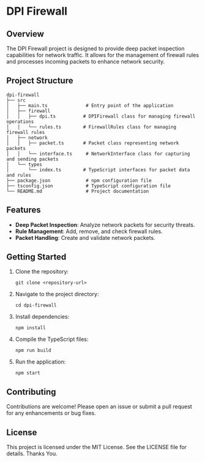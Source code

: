 # DPI Firewall

## Overview
The DPI Firewall project is designed to provide deep packet inspection capabilities for network traffic. It allows for the management of firewall rules and processes incoming packets to enhance network security.

## Project Structure
```
dpi-firewall
├── src
│   ├── main.ts              # Entry point of the application
│   ├── firewall
│   │   ├── dpi.ts          # DPIFirewall class for managing firewall operations
│   │   └── rules.ts        # FirewallRules class for managing firewall rules
│   ├── network
│   │   ├── packet.ts       # Packet class representing network packets
│   │   └── interface.ts     # NetworkInterface class for capturing and sending packets
│   └── types
│       └── index.ts        # TypeScript interfaces for packet data and rules
├── package.json             # npm configuration file
├── tsconfig.json            # TypeScript configuration file
└── README.md                # Project documentation
```

## Features
- **Deep Packet Inspection**: Analyze network packets for security threats.
- **Rule Management**: Add, remove, and check firewall rules.
- **Packet Handling**: Create and validate network packets.

## Getting Started
1. Clone the repository:
   ```
   git clone <repository-url>
   ```
2. Navigate to the project directory:
   ```
   cd dpi-firewall
   ```
3. Install dependencies:
   ```
   npm install
   ```
4. Compile the TypeScript files:
   ```
   npm run build
   ```
5. Run the application:
   ```
   npm start
   ```

## Contributing
Contributions are welcome! Please open an issue or submit a pull request for any enhancements or bug fixes.

## License
This project is licensed under the MIT License. See the LICENSE file for details.
Thanks You.
